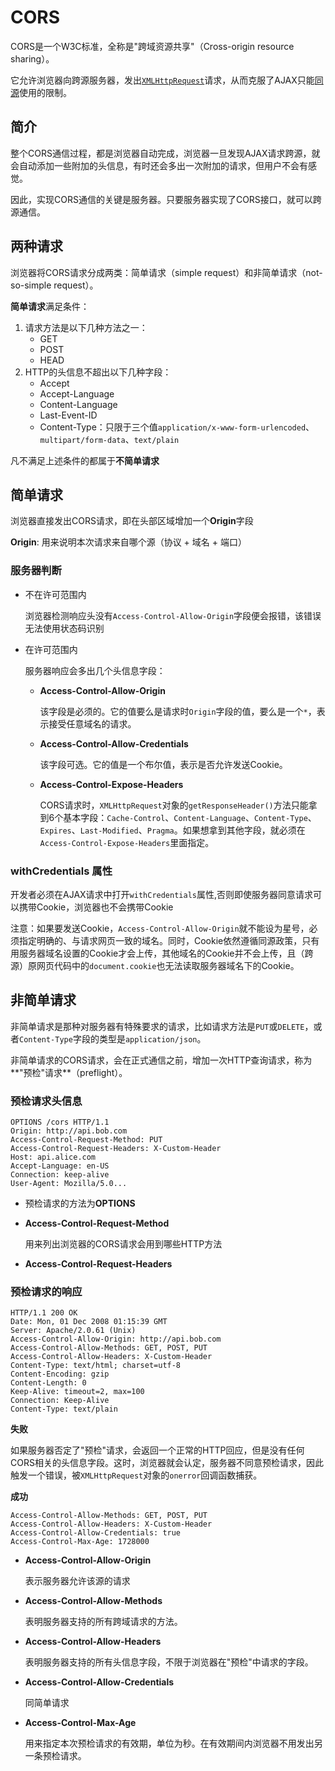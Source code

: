 # CORS

CORS是一个W3C标准，全称是"跨域资源共享"（Cross-origin resource sharing）。

它允许浏览器向跨源服务器，发出[`XMLHttpRequest`](http://www.ruanyifeng.com/blog/2012/09/xmlhttprequest_level_2.html)请求，从而克服了AJAX只能[同源](http://www.ruanyifeng.com/blog/2016/04/same-origin-policy.html)使用的限制。

## 简介

整个CORS通信过程，都是浏览器自动完成，浏览器一旦发现AJAX请求跨源，就会自动添加一些附加的头信息，有时还会多出一次附加的请求，但用户不会有感觉。

因此，实现CORS通信的关键是服务器。只要服务器实现了CORS接口，就可以跨源通信。

## 两种请求

浏览器将CORS请求分成两类：简单请求（simple request）和非简单请求（not-so-simple request）。

**简单请求**满足条件：

1. 请求方法是以下几种方法之一：
   * GET
   * POST
   * HEAD
2. HTTP的头信息不超出以下几种字段：
   * Accept
   * Accept-Language
   * Content-Language
   * Last-Event-ID
   * Content-Type：只限于三个值`application/x-www-form-urlencoded`、`multipart/form-data`、`text/plain`

凡不满足上述条件的都属于**不简单请求**

## 简单请求

浏览器直接发出CORS请求，即在头部区域增加一个**Origin**字段

**Origin**: 用来说明本次请求来自哪个源（协议 + 域名 + 端口）

### 服务器判断

* 不在许可范围内

  浏览器检测响应头没有`Access-Control-Allow-Origin`字段便会报错，该错误无法使用状态码识别

* 在许可范围内

  服务器响应会多出几个头信息字段：

  * **Access-Control-Allow-Origin**

    该字段是必须的。它的值要么是请求时`Origin`字段的值，要么是一个`*`，表示接受任意域名的请求。

  * **Access-Control-Allow-Credentials**

    该字段可选。它的值是一个布尔值，表示是否允许发送Cookie。

  * **Access-Control-Expose-Headers**

    CORS请求时，`XMLHttpRequest`对象的`getResponseHeader()`方法只能拿到6个基本字段：`Cache-Control`、`Content-Language`、`Content-Type`、`Expires`、`Last-Modified`、`Pragma`。如果想拿到其他字段，就必须在`Access-Control-Expose-Headers`里面指定。

### withCredentials 属性

开发者必须在AJAX请求中打开`withCredentials`属性,否则即使服务器同意请求可以携带Cookie，浏览器也不会携带Cookie

注意：如果要发送Cookie，`Access-Control-Allow-Origin`就不能设为星号，必须指定明确的、与请求网页一致的域名。同时，Cookie依然遵循同源政策，只有用服务器域名设置的Cookie才会上传，其他域名的Cookie并不会上传，且（跨源）原网页代码中的`document.cookie`也无法读取服务器域名下的Cookie。

## 非简单请求

非简单请求是那种对服务器有特殊要求的请求，比如请求方法是`PUT`或`DELETE`，或者`Content-Type`字段的类型是`application/json`。

非简单请求的CORS请求，会在正式通信之前，增加一次HTTP查询请求，称为**"预检"请求**（preflight）。

### 预检请求头信息

```http
OPTIONS /cors HTTP/1.1
Origin: http://api.bob.com
Access-Control-Request-Method: PUT
Access-Control-Request-Headers: X-Custom-Header
Host: api.alice.com
Accept-Language: en-US
Connection: keep-alive
User-Agent: Mozilla/5.0...
```

* 预检请求的方法为**OPTIONS**

* **Access-Control-Request-Method**

  用来列出浏览器的CORS请求会用到哪些HTTP方法

* **Access-Control-Request-Headers**

### 预检请求的响应

```http
HTTP/1.1 200 OK
Date: Mon, 01 Dec 2008 01:15:39 GMT
Server: Apache/2.0.61 (Unix)
Access-Control-Allow-Origin: http://api.bob.com
Access-Control-Allow-Methods: GET, POST, PUT
Access-Control-Allow-Headers: X-Custom-Header
Content-Type: text/html; charset=utf-8
Content-Encoding: gzip
Content-Length: 0
Keep-Alive: timeout=2, max=100
Connection: Keep-Alive
Content-Type: text/plain
```

**失败**

如果服务器否定了"预检"请求，会返回一个正常的HTTP回应，但是没有任何CORS相关的头信息字段。这时，浏览器就会认定，服务器不同意预检请求，因此触发一个错误，被`XMLHttpRequest`对象的`onerror`回调函数捕获。

**成功**

```http
Access-Control-Allow-Methods: GET, POST, PUT
Access-Control-Allow-Headers: X-Custom-Header
Access-Control-Allow-Credentials: true
Access-Control-Max-Age: 1728000
```

* **Access-Control-Allow-Origin**

  表示服务器允许该源的请求

* **Access-Control-Allow-Methods**

  表明服务器支持的所有跨域请求的方法。

* **Access-Control-Allow-Headers**

  表明服务器支持的所有头信息字段，不限于浏览器在"预检"中请求的字段。

* **Access-Control-Allow-Credentials**

  同简单请求

* **Access-Control-Max-Age**

  用来指定本次预检请求的有效期，单位为秒。在有效期间内浏览器不用发出另一条预检请求。